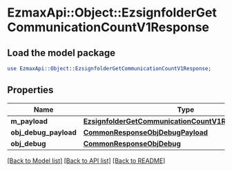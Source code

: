 # EzmaxApi::Object::EzsignfolderGetCommunicationCountV1Response

## Load the model package
```perl
use EzmaxApi::Object::EzsignfolderGetCommunicationCountV1Response;
```

## Properties
Name | Type | Description | Notes
------------ | ------------- | ------------- | -------------
**m_payload** | [**EzsignfolderGetCommunicationCountV1ResponseMPayload**](EzsignfolderGetCommunicationCountV1ResponseMPayload.md) |  | 
**obj_debug_payload** | [**CommonResponseObjDebugPayload**](CommonResponseObjDebugPayload.md) |  | [optional] 
**obj_debug** | [**CommonResponseObjDebug**](CommonResponseObjDebug.md) |  | [optional] 

[[Back to Model list]](../README.md#documentation-for-models) [[Back to API list]](../README.md#documentation-for-api-endpoints) [[Back to README]](../README.md)


